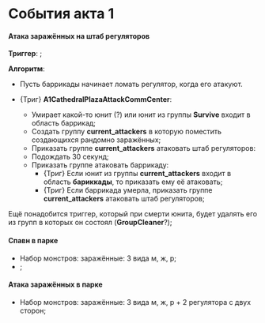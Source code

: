 # События акта 1

#### Атака заражённых на штаб регуляторов

**Триггер**: ;

**Алгоритм**:

* Пусть баррикады начинает ломать регулятор, когда его атакуют.

* {Триг} **A1CathedralPlazaAttackCommCenter**:
   * Умирает какой-то юнит (?) или юнит из группы **Survive** входит в  область баррикад;
   * Создать группу **current_attackers** в которую поместить создающихся рандомно заражённых;
   * Приказать группе **current_attackers** атаковать штаб регуляторов:
   * Подождать 30 секунд;
   * Приказать группе атаковать баррикаду:
      * {Триг} Если юнит из группы **current_attackers** входит в область **бариккады**, то приказать ему её атаковать;
      * {Триг} Если баррикада умерла, приказать группе **current_attackers** атаковать штаб регуляторов;

Ещё понадобится триггер, который при смерти юнита, будет удалять его из групп в которых он состоял (**GroupCleaner**?);

#### Спавн в парке

* Набор монстров: заражённые: 3 вида м, ж, р;
* ;

#### Атака заражённых в парке

* Набор монстров: заражённые: 3 вида м, ж, р + 2 регулятора с двух сторон;


